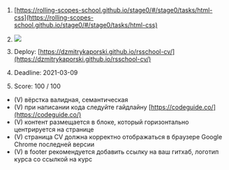 
1. [https://rolling-scopes-school.github.io/stage0/#/stage0/tasks/html-css](https://rolling-scopes-school.github.io/stage0/#/stage0/tasks/html-css)

2. ![](https://clck.ru/TVT5Q)

3. Deploy: [https://dzmitrykaporski.github.io/rsschool-cv/](https://dzmitrykaporski.github.io/rsschool-cv/)
4. Deadline: 2021-03-09
5. Score: 100 / 100
- (V) вёрстка валидная, семантическая
- (V) при написании кода следуйте гайдлайну [https://codeguide.co/](https://codeguide.co/)
- (V) контент размещается в блоке, который горизонтально центрируется на странице
- (V) страница СV должна корректно отображаться в браузере Google Chrome последней версии
- (V) в footer рекомендуется добавить ссылку на ваш гитхаб, логотип курса со ссылкой на курс
